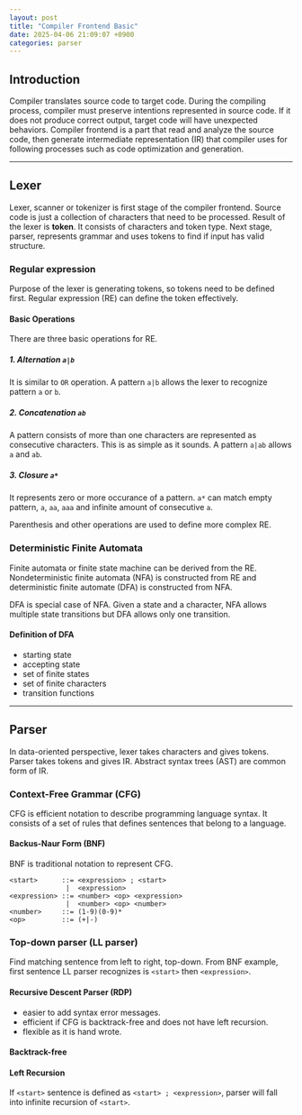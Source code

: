 ```yaml
---
layout: post
title: "Compiler Frontend Basic"
date: 2025-04-06 21:09:07 +0900
categories: parser
---
```


## Introduction

Compiler translates source code to target code. During the compiling process, compiler must preserve intentions represented in source code. If it does not produce correct output, target code will have unexpected behaviors. Compiler frontend is a part that read and analyze the source code, then generate intermediate representation (IR) that compiler uses for following processes such as code optimization and generation.

___
## Lexer

Lexer, scanner or tokenizer is first stage of the compiler frontend. Source code is just a collection of characters that need to be processed. Result of the lexer is **token**. It consists of characters and token type. Next stage, parser, represents grammar and uses tokens to find if input has valid structure.

### Regular expression

Purpose of the lexer is generating tokens, so tokens need to be defined first. Regular expression (RE) can define the token effectively.

#### Basic Operations

There are three basic operations for RE.

##### 1. Alternation `a|b`
It is similar to `OR` operation. A pattern `a|b` allows the lexer to recognize pattern `a` or `b`.

##### 2. Concatenation `ab`
A pattern consists of more than one characters are represented as consecutive characters. This is as simple as it sounds. A pattern `a|ab` allows `a` and `ab`.

##### 3. Closure `a*`
It represents zero or more occurance of a pattern. `a*` can match empty pattern, `a`, `aa`, `aaa` and infinite amount of consecutive `a`.

Parenthesis and other operations are used to define more complex RE. 

### Deterministic Finite Automata
Finite automata or finite state machine can be derived from the RE. Nondeterministic finite automata (NFA) is constructed from RE and deterministic finite automate (DFA) is constructed from NFA. 

DFA is special case of NFA. Given a state and a character, NFA allows multiple state transitions but DFA allows only one transition.

#### Definition of DFA
- starting state
- accepting state
- set of finite states
- set of finite characters
- transition functions

___
## Parser
In data-oriented perspective, lexer takes characters and gives tokens. Parser takes tokens and gives IR. Abstract syntax trees (AST) are common form of IR.

### Context-Free Grammar (CFG)
CFG is efficient notation to describe programming language syntax.
It consists of a set of rules that defines sentences that belong to a language.

#### Backus-Naur Form (BNF)
BNF is traditional notation to represent CFG.
```
<start>      ::= <expression> ; <start>
              |  <expression>
<expression> ::= <number> <op> <expression>
              |  <number> <op> <number>
<number>     ::= (1-9)(0-9)*
<op>         ::= (+|-)
```

### Top-down parser (LL parser)
Find matching sentence from left to right, top-down. From BNF example, first sentence LL parser recognizes is `<start>` then `<expression>`.

#### Recursive Descent Parser (RDP)
- easier to add syntax error messages.
- efficient if CFG is backtrack-free and does not have left recursion.
- flexible as it is hand wrote.

#### Backtrack-free


#### Left Recursion
If `<start>` sentence is defined as `<start> ; <expression>`, parser will fall into infinite recursion of `<start>`.
